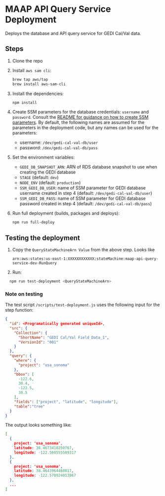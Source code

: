 # MAAP API Query Service Deployment

Deploys the database and API query service for GEDI Cal/Val data.

## Steps

1. Clone the repo
2. Install `aws sam cli`:

    ``` bash
    brew tap aws/tap
    brew install aws-sam-cli
    ```

3. Install the dependencies:

    ```bash
    npm install
    ```

4. Create SSM parameters for the database credentials: `username` and `password`. Consult the [README for guidance on how to create SSM parameters](https://github.com/MAAP-Project/maap-api-query-service#ssm). By default, the following names are assumed for the parameters in the deployment code, but any names can be used for the parameters:

    - username: `/dev/gedi-cal-val-db/user`
    - password: `/dev/gedi-cal-val-db/pass`

5. Set the environment variables:

    - `GEDI_DB_SNAPSHOT_ARN`: ARN of RDS database snapshot to use when creating the GEDI database
    - `STAGE` (default: `dev`)
    - `NODE_ENV` (default: `production`)
    - `SSM_GEDI_DB_USER`: name of SSM parameter for GEDI database username created in step 4 (default: `/dev/gedi-cal-val-db/user`)
    - `SSM_GEDI_DB_PASS`: name of SSM parameter for GEDI database password created in step 4 (default: `/dev/gedi-cal-val-db/pass`)

6. Run full deployment (builds, packages and deploys):

    ```bash
    npm run full-deploy
    ```

## Testing the deployment

1. Copy the `QueryStateMachineArn Value` from the above step. Looks like

   ```text
   arn:aws:states:us-east-1:XXXXXXXXXXXX:stateMachine:maap-api-query-service-dev-RunQuery
   ```

2. Run:

  ```bash
    npm run test-deployment <QueryStateMachineArn>
  ```

### Note on testing

The test script `/scripts/test-deployment.js` uses the following input for the step function:

```json
{
  "id": <Programatically generated uniqueId>,
  "src": {
    "Collection": {
      "ShortName": "GEDI Cal/Val Field Data_1",
      "VersionId": "001"
    }
  },
  "query": {
    "where": {
      "project": "usa_sonoma"
    },
    "bbox": [
      -122.6,
      38.4,
      -122.5,
      38.5
    ],
    "fields": ["project", "latitude", "longitude"],
    "table":"tree"
  }
}
```

The output looks something like:

```json
[
  {
    project: 'usa_sonoma',
    latitude: 38.4673410250767,
    longitude: -122.560555589317
  },
  {
    project: 'usa_sonoma',
    latitude: 38.4643964460817,
    longitude: -122.570924053867
  },
  ...
]
```
